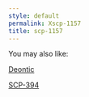 ```yaml
---
style: default
permalink: Xscp-1157
title: scp-1157
---
```

You may also like:

[Deontic](http://scp-wiki.net/wayward-deontic)

[SCP-394](http://scp-wiki.net/scp-394)
